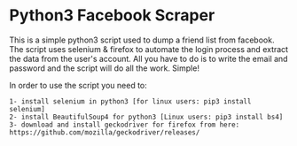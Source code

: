 # Python3 Facebook Scraper

This is a simple python3 script used to dump a friend list from facebook. The script uses selenium & firefox to automate the login process and extract the data from the user's account. All you have to do is to write the email and password and the script will do all the work. Simple!

In order to use the script you need to:

    1- install selenium in python3 [for linux users: pip3 install selenium]
    2- install BeautifulSoup4 for python3 [Linux users: pip3 install bs4]
    3- download and install geckodriver for firefox from here: https://github.com/mozilla/geckodriver/releases/

